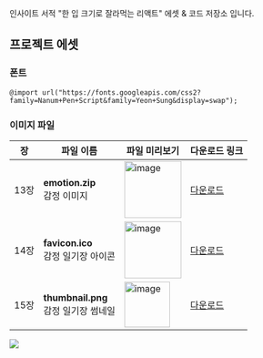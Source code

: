 인사이트 서적 "한 입 크기로 잘라먹는 리액트" 
에셋 & 코드 저장소 입니다.

## 프로젝트 에셋

### 폰트

```
@import url("https://fonts.googleapis.com/css2?family=Nanum+Pen+Script&family=Yeon+Sung&display=swap");
```

### 이미지 파일

|  장  | 파일 이름 | 파일 미리보기 | 다운로드 링크 |
|---|---|---|---|
| 13장 | **emotion.zip**<br/>감정 이미지 | <img height="100" alt="image" src="https://user-images.githubusercontent.com/46296754/170852664-b14de88b-7167-4614-a658-a5410747801d.png"> | [다운로드](https://drive.google.com/file/d/18yHh0G1OYHhwO8dsapcSHnOg3T1oWiWg/view?usp=sharing) |
| 14장 | **favicon.ico**<br/> 감정 일기장 아이콘 | <img height="100" alt="image" src="https://user-images.githubusercontent.com/46296754/170852679-d23d8e85-1508-4b07-9439-10a642837cd3.png"> | [다운로드](https://drive.google.com/file/d/1bj9pO6_1n56mg5yaQW0dK06k1X1d95-q/view?usp=sharing) |
| 15장 | **thumbnail.png**<br/>감정 일기장 썸네일 | <img height="80" alt="image" src="https://user-images.githubusercontent.com/46296754/170852703-3d1f17e2-4974-40dd-8c66-0de49db016b0.png"/> | [다운로드](https://drive.google.com/file/d/13fhUVpbbgUfSEnZjmIYoTnHp8XPGnbrn/view?usp=sharing) |


![](https://cdn.inflearn.com/public/files/courses/328340/b1a281cf-51a0-4d70-a5c3-17241ef45358/328340-eng.png)
